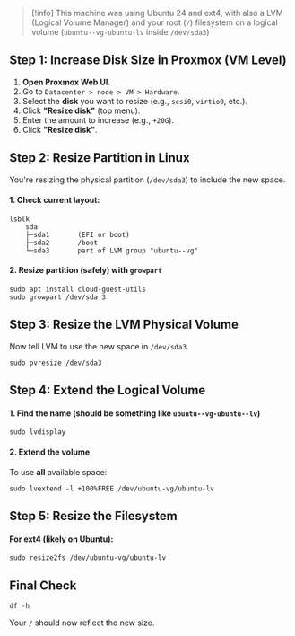 > [!info] This machine was using Ubuntu 24 and ext4, with also a LVM (Logical Volume Manager) and your root (`/`) filesystem on a logical volume (`ubuntu--vg-ubuntu-lv` inside `/dev/sda3`)

## Step 1: Increase Disk Size in Proxmox (VM Level)

1. **Open Proxmox Web UI**.
2. Go to `Datacenter > node > VM > Hardware`.
3. Select the **disk** you want to resize (e.g., `scsi0`, `virtio0`, etc.).
4. Click **"Resize disk"** (top menu).
5. Enter the amount to increase (e.g., `+20G`).
6. Click **"Resize disk"**.

## Step 2: Resize Partition in Linux

You're resizing the physical partition (`/dev/sda3`) to include the new space.
#### 1. Check current layout:

```shell
lsblk
	sda
	├─sda1       (EFI or boot)
	├─sda2       /boot
	└─sda3       part of LVM group "ubuntu--vg"
```


#### 2. Resize partition (safely) with `growpart`

```shell
sudo apt install cloud-guest-utils 
sudo growpart /dev/sda 3
```


## Step 3: Resize the LVM Physical Volume

Now tell LVM to use the new space in `/dev/sda3`.

```shell
sudo pvresize /dev/sda3
```

## Step 4: Extend the Logical Volume

#### 1. Find the name (should be something like `ubuntu--vg-ubuntu--lv`)

```shell
sudo lvdisplay
```

#### 2. Extend the volume

To use **all** available space:

```shell
sudo lvextend -l +100%FREE /dev/ubuntu-vg/ubuntu-lv
```

## Step 5: Resize the Filesystem

#### For ext4 (likely on Ubuntu):

```shell
sudo resize2fs /dev/ubuntu-vg/ubuntu-lv
```

## Final Check

```shell
df -h
```

Your `/` should now reflect the new size.